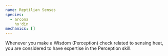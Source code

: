 ```yaml
---
name: Reptilian Senses
species:
  - arcona
    ho'din
mechanics: []
---
```

Whenever you make a Wisdom (Perception) check related to sensing heat, you are considered to have expertise in the Perception skill.
